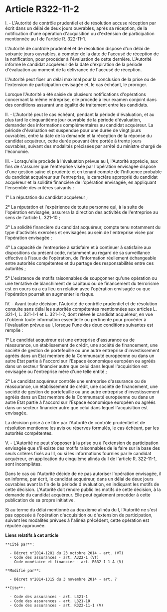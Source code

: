 # Article R322-11-2

I. - L'Autorité de contrôle prudentiel et de résolution accuse réception par écrit dans un délai de deux jours ouvrables,
après sa réception, de la notification d'une opération d'acquisition ou d'extension de participation mentionnée au I de
l'article R. 322-11-1. 

L'Autorité de contrôle prudentiel et de résolution dispose d'un délai de soixante jours ouvrables, à compter de la date de
l'accusé de réception de la notification, pour procéder à l'évaluation de cette dernière. L'Autorité informe le candidat
acquéreur de la date d'expiration de la période d'évaluation au moment de la délivrance de l'accusé de réception. 

L'Autorité peut fixer un délai maximal pour la conclusion de la prise ou de l'extension de participation envisagée et, le cas
échéant, le proroger. 

Lorsque l'Autorité a été saisie de plusieurs notifications d'opérations concernant la même entreprise, elle procède à leur
examen conjoint dans des conditions assurant une égalité de traitement entre les candidats. 

II. - L'Autorité peut le cas échéant, pendant la période d'évaluation, et au plus tard le cinquantième jour ouvrable de la
période d'évaluation, demander des informations complémentaires au candidat acquéreur. La période d'évaluation est suspendue
pour une durée de vingt jours ouvrables, entre la date de la demande et la réception de la réponse du candidat acquéreur,
cette durée pouvant être portée à trente jours ouvrables, suivant des modalités précisées par arrêté du ministre chargé de
l'économie. 

III. - Lorsqu'elle procède à l'évaluation prévue au I, l'Autorité apprécie, aux fins de s'assurer que l'entreprise visée par
l'opération envisagée dispose d'une gestion saine et prudente et en tenant compte de l'influence probable du candidat
acquéreur sur l'entreprise, le caractère approprié du candidat acquéreur et la solidité financière de l'opération envisagée,
en appliquant l'ensemble des critères suivants : 

1° La réputation du candidat acquéreur ; 

2° La réputation et l'expérience de toute personne qui, à la suite de l'opération envisagée, assurera la direction des
activités de l'entreprise au sens de l'article L. 321-10 ; 

3° La solidité financière du candidat acquéreur, compte tenu notamment du type d'activités exercées et envisagées au sein de
l'entreprise visée par l'opération envisagée ; 

4° La capacité de l'entreprise à satisfaire et à continuer à satisfaire aux dispositions du présent code, notamment au regard
de sa surveillance effective à l'issue de l'opération, de l'information réellement échangeable entre autorités compétentes et
du partage des responsabilités entre ces autorités ; 

5° L'existence de motifs raisonnables de soupçonner qu'une opération ou une tentative de blanchiment de capitaux ou de
financement du terrorisme est en cours ou a eu lieu en relation avec l'opération envisagée ou que l'opération pourrait en
augmenter le risque. 

IV. - Avant toute décision, l'Autorité de contrôle prudentiel et de résolution consulte sans délai les autorités compétentes
mentionnées aux articles L. 321-1, L. 321-1-1 et L. 321-1-2, dont relève le candidat acquéreur, en vue d'obtenir toute
information essentielle ou pertinente pour procéder à l'évaluation prévue au I, lorsque l'une des deux conditions suivantes
est remplie : 

1° Le candidat acquéreur est une entreprise d'assurance ou de réassurance, un établissement de crédit, une société de
financement, une société de gestion de portefeuille ou une autre entreprise d'investissement agréés dans un Etat membre de la
Communauté européenne ou dans un autre Etat partie à l'accord sur l'Espace économique européen ou agréés dans un secteur
financier autre que celui dans lequel l'acquisition est envisagée ou l'entreprise mère d'une telle entité ; 

2° Le candidat acquéreur contrôle une entreprise d'assurance ou de réassurance, un établissement de crédit, une société de
financement, une société de gestion de portefeuille ou une autre entreprise d'investissement agréés dans un Etat membre de la
Communauté européenne ou dans un autre Etat partie à l'accord sur l'Espace économique européen ou agréés dans un secteur
financier autre que celui dans lequel l'acquisition est envisagée. 

La décision prise à ce titre par l'Autorité de contrôle prudentiel et de résolution mentionne les avis ou réserves formulés,
le cas échéant, par les autorités compétentes. 

V. - L'Autorité ne peut s'opposer à la prise ou à l'extension de participation envisagée que s'il existe des motifs
raisonnables de le faire sur la base des seuls critères fixés au III, ou si les informations fournies par le candidat
acquéreur, en application du cinquième alinéa du I de l'article R. 322-11-1, sont incomplètes. 

Dans le cas où l'Autorité décide de ne pas autoriser l'opération envisagée, il en informe, par écrit, le candidat acquéreur,
dans un délai de deux jours ouvrables avant la fin de la période d'évaluation, en indiquant les motifs de cette décision.
L'Autorité doit rendre public les motifs de cette décision, à la demande du candidat acquéreur. Elle peut également procéder
à cette publication de sa propre initiative. 

Si au terme du délai mentionné au deuxième alinéa du I, l'Autorité ne s'est pas opposée à l'opération d'acquisition ou
d'extension de participation, suivant les modalités prévues à l'alinéa précédent, cette opération est réputée approuvée.

**Liens relatifs à cet article**

	**Cité par**:

	  - Décret n°2014-1281 du 23 octobre 2014 - art. (VT)
	  - Code des assurances - art. A322-1 (VT)
	  - Code monétaire et financier - art. R632-1-1 A (V)

	**Modifié par**:

	  - Décret n°2014-1315 du 3 novembre 2014 - art. 7

	**Cite**:

	  - Code des assurances - art. L321-1
	  - Code des assurances - art. L321-10
	  - Code des assurances - art. R322-11-1 (V)
